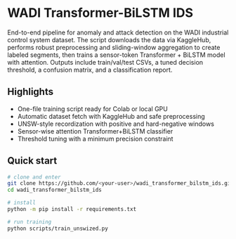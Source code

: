 # WADI Transformer-BiLSTM IDS

End-to-end pipeline for anomaly and attack detection on the WADI industrial control system dataset. The script downloads the data via KaggleHub, performs robust preprocessing and sliding-window aggregation to create labeled segments, then trains a sensor-token Transformer + BiLSTM model with attention. Outputs include train/val/test CSVs, a tuned decision threshold, a confusion matrix, and a classification report.

## Highlights
- One-file training script ready for Colab or local GPU
- Automatic dataset fetch with KaggleHub and safe preprocessing
- UNSW-style recordization with positive and hard-negative windows
- Sensor-wise attention Transformer+BiLSTM classifier
- Threshold tuning with a minimum precision constraint

## Quick start
```bash
# clone and enter
git clone https://github.com/<your-user>/wadi_transformer_bilstm_ids.git
cd wadi_transformer_bilstm_ids

# install
python -m pip install -r requirements.txt

# run training
python scripts/train_unswized.py

